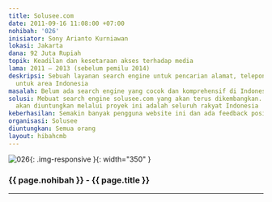 ```yaml
---
title: Solusee.com
date: 2011-09-16 11:08:00 +07:00
nohibah: '026'
inisiator: Sony Arianto Kurniawan
lokasi: Jakarta
dana: 92 Juta Rupiah
topik: Keadilan dan kesetaraan akses terhadap media
lama: 2011 – 2013 (sebelum pemilu 2014)
deskripsi: Sebuah layanan search engine untuk pencarian alamat, telepon, dan informasi
  untuk area Indonesia
masalah: Belum ada search engine yang cocok dan komprehensif di Indonesia
solusi: Mebuat search engine solusee.com yang akan terus dikembangkan. Pihak yang
  akan diuntungkan melalui proyek ini adalah seluruh rakyat Indonesia
keberhasilan: Semakin banyak pengguna website ini dan ada feedback positif yang masuk
organisasi: Solusee
diuntungkan: Semua orang
layout: hibahcmb
---
```


![026](/static/img/hibahcmb/026.png){: .img-responsive }{: width="350" }

### {{ page.nohibah }} - {{ page.title }}

---
